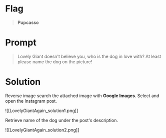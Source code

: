 # Flag

> **Pupcasso**

# Prompt

> Lovely Giant doesn't believe you, who is the dog in love with?
> At least please name the dog on the picture!

# Solution

Reverse image search the attached image with **Google Images**. Select and open the Instagram post.

![[LovelyGiantAgain_solution1.png]]

Retrieve name of the dog under the post's description.

![[LovelyGiantAgain_solution2.png]]
